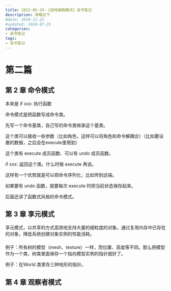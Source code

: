 ```yaml
---
title: 2022-05-29-《游戏编程模式》读书笔记
description: 简略记下
#date: 2018-11-22 
#updated: 2020-07-25
categories:
- 读书笔记
tags:
- 读书笔记
---
```


# 第二篇

## 第 2 章 命令模式

本来是 if xxx: 执行函数

命令模式是把函数写成命令类。



先写一个命令基类，自己写的命令类继承这个基类。

这个类可以接收一些参数（比如角色，这样可以将角色和命令解耦合）（比如要设置的数据，之后会在execute里用到）

这个类有 execute 成员函数、可以有 undo 成员函数。



if xxx: 返回这个类。什么时候 execute 再说。

这样有一个优势就是可以把命令序列化，比如传到远端。



如果要有 undo 函数，就要每次 execute 时把当前状态保存起来。



后面还讲了函数式风格的命令模式。

## 第 3 章 享元模式

享元模式，以共享的方式高效地支持大量的细粒度的对象。通过复用内存中已存在的对象，降低系统创建对象实例的性能消耗。

### 

例子：所有树的模型（mesh、texture）一样，而位置、高度等不同。那么把模型作为一个类，树类里面保存一个指向模型实例的指针就好了。



例子：在World 类里存三种地形的指针。

## 第 4 章 观察者模式

